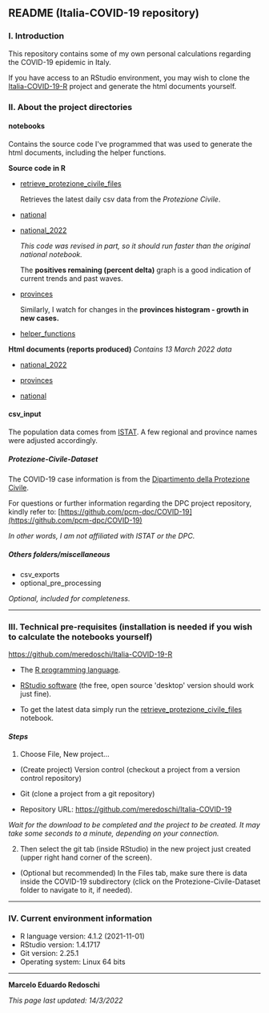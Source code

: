 ## README (Italia-COVID-19 repository)

### I. Introduction

This repository contains some of my own personal calculations regarding the COVID-19 epidemic in Italy.

If you have access to an RStudio environment, you may wish to clone the [Italia-COVID-19-R](https://github.com/meredoschi/Italia-COVID-19-R) project and generate the html documents yourself.

### II. About the project directories

#### notebooks

Contains the source code I've programmed that was used to generate the html documents, including the helper functions. 

**Source code in R** 

- [retrieve_protezione_civile_files](notebooks/retrieve_protezione_civile_files.Rmd)
 
   Retrieves the latest daily csv data from the *Protezione Civile*.  

- [national](notebooks/national.Rmd) 

- [national_2022](notebooks/national_2022.Rmd) 

   *This code was revised in part, so it should run faster than the original national notebook.*  

   The **positives remaining (percent delta)** graph is a good indication of current trends and past waves. 
   
- [provinces](notebooks/provinces.Rmd)

  Similarly, I watch for changes in the **provinces histogram - growth in new cases.** 

- [helper_functions](notebooks/helper_functions.R)

**Html documents (reports produced)** 
*Contains 13 March 2022 data*

- [national_2022](notebooks/national_2022.html) 

- [provinces](notebooks/provinces.html)

- [national](notebooks/national.html) 

#### csv_input 

The population data comes from [ISTAT](http://dati.istat.it/Index.aspx?QueryId=18460&lang=en).  A few regional and province names were adjusted accordingly.

##### Protezione-Civile-Dataset

The COVID-19 case information is from the [Dipartimento della Protezione Civile](http://www.protezionecivile.gov.it).  

For questions or further information regarding the DPC project repository, kindly refer to: [https://github.com/pcm-dpc/COVID-19](https://github.com/pcm-dpc/COVID-19)

*In other words, I am not affiliated with ISTAT or the DPC.*   

##### Others folders/miscellaneous 

- csv_exports 
- optional_pre_processing

*Optional, included for completeness.* 

---

### III. Technical pre-requisites (installation is needed if you wish to calculate the notebooks yourself)

https://github.com/meredoschi/Italia-COVID-19-R

+ The [R programming language](https://cran.rstudio.com/). 

+ [RStudio software](https://rstudio.com/products/rstudio/download/) (the free, open source 'desktop' version should work just fine).

 - To get the latest data simply run the [retrieve_protezione_civile_files](notebooks/retrieve_protezione_civile_files.Rmd) notebook.

#### *Steps*

1. Choose File, New project...

 - (Create project) Version control (checkout a project from a version control repository)

 -  Git (clone a project from a git repository)

 - Repository URL: https://github.com/meredoschi/Italia-COVID-19 
   
  *Wait for the download to be completed and the project to be created.  It may take some seconds to a minute, depending on your connection.*


2. Then select the git tab (inside RStudio) in the new project just created (upper right hand corner of the screen).

- (Optional but recommended) In the Files tab, make sure there is data inside the COVID-19 subdirectory (click on the Protezione-Civile-Dataset folder to navigate to it, if needed).

--- 

### IV. Current environment information 

- R language version: 4.1.2 (2021-11-01)
- RStudio version: 1.4.1717
- Git version: 2.25.1
- Operating system: Linux 64 bits

---

**Marcelo Eduardo Redoschi**

*This page last updated: 14/3/2022*
